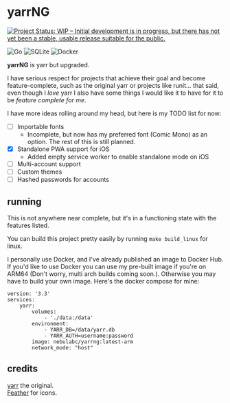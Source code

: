 # yarrNG

[![Project Status: WIP – Initial development is in progress, but there has not yet been a stable, usable release suitable for the public.](https://www.repostatus.org/badges/latest/wip.svg)](https://www.repostatus.org/#wip)

![Go](https://img.shields.io/badge/go-%2300ADD8.svg?style=for-the-badge&logo=go&logoColor=white)
![SQLite](https://img.shields.io/badge/SQLite-07405E?style=for-the-badge&logo=sqlite&logoColor=white)
![Docker](https://img.shields.io/badge/docker-%230db7ed.svg?style=for-the-badge&logo=docker&logoColor=white)

**yarrNG** is yarr but upgraded.

I have serious respect for projects that achieve their goal and become feature-complete, such as the original yarr or projects like runit... that said, even though I *love* yarr I also have some things I would like it to have for it to be *feature complete for me*.

I have more ideas rolling around my head, but here is my TODO list for now:

- [ ]  Importable fonts
   - Incomplete, but now has my preferred font (Comic Mono) as an option. The rest of this is still planned.
- [X]  Standalone PWA support for iOS
   - Added empty service worker to enable standalone mode on iOS
- [ ]  Multi-account support
- [ ]  Custom themes
- [ ]  Hashed passwords for accounts

## running

This is not anywhere near complete, but it's in a functioning state with the features listed.

You can build this project pretty easily by running `make build_linux` for linux.

I personally use Docker, and I've already published an image to Docker Hub. If you'd like to use Docker you can use my pre-built image if you're on ARM64 (Don't worry, multi arch builds coming soon.). Otherwise you may have to build your own image. Here's the docker compose for mine:
```
version: '3.3'
services:
    yarr:
        volumes:
            - './data:/data'
        environment:
            - YARR_DB=/data/yarr.db
            - YARR_AUTH=username:password
        image: nebulabc/yarrng:latest-arm
        network_mode: "host"
```

## credits

[yarr](https://github.com/nkanaev/yarr) the original.  
[Feather](http://feathericons.com/) for icons.